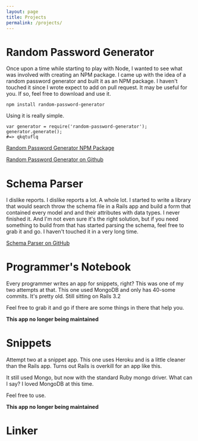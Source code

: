 ```yaml
---
layout: page
title: Projects
permalink: /projects/
---
```


# Random Password Generator
Once upon a time while starting to play with Node, I wanted to see what was involved with creating an NPM package. I came up with the idea of a random password generator and built it as an NPM package. I haven't touched it since I wrote expect to add on pull request. It may be useful for you. If so, feel free to download and use it.

`npm install random-password-generator`

Using it is really simple.


    var generator = require('random-password-generator');  
    generator.generate();  
    #=> qkqtuflq

[Random Password Generator NPM Package](https://www.npmjs.com/package/random-password-generator)

[Random Password Generator on Github](https://github.com/ScottRadcliff/random-password-generator)

# Schema Parser
I dislike reports. I dislike reports a lot. A whole lot. I started to write a library that would search throw the schema file in a Rails app and build a form that contained every model and and their attributes with data types. I never finished it. And I'm not even sure it's the right solution, but if you need something to build from that has started parsing the schema, feel free to grab it and go. I haven't touched it in a very long time.

[Schema Parser on GitHub](https://github.com/ScottRadcliff/schema_parser)

# Programmer's Notebook
Every programmer writes an app for snippets, right? This was one of my two attempts at that. This one used MongoDB and only has 40-some commits. It's pretty old. Still sitting on Rails 3.2

Feel free to grab it and go if there are some things in there that help you.

**This app no longer being maintained**

# Snippets
Attempt two at a snippet app. This one uses Heroku and is a little cleaner than the Rails app. Turns out Rails is overkill for an app like this. 

It still used Mongo, but now with the standard Ruby mongo driver. What can I say? I loved MongoDB at this time.

Feel free to use.

**This app no longer being maintained**


# Linker
